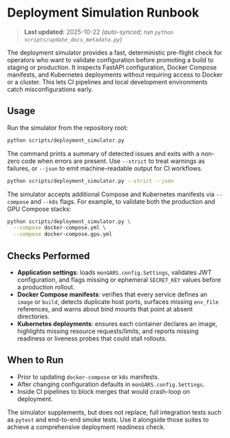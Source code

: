 # Deployment Simulation Runbook

> **Last updated:** 2025-10-22 _(auto-synced; run `python scripts/update_docs_metadata.py`)_

The deployment simulator provides a fast, deterministic pre-flight check for
operators who want to validate configuration before promoting a build to
staging or production. It inspects FastAPI configuration, Docker Compose
manifests, and Kubernetes deployments without requiring access to Docker or a
cluster. This lets CI pipelines and local development environments catch
misconfigurations early.

## Usage

Run the simulator from the repository root:

```bash
python scripts/deployment_simulator.py
```

The command prints a summary of detected issues and exits with a non-zero code
when errors are present. Use `--strict` to treat warnings as failures, or
`--json` to emit machine-readable output for CI workflows.

```bash
python scripts/deployment_simulator.py --strict --json
```

The simulator accepts additional Compose and Kubernetes manifests via
`--compose` and `--k8s` flags. For example, to validate both the production and
GPU Compose stacks:

```bash
python scripts/deployment_simulator.py \
  --compose docker-compose.yml \
  --compose docker-compose.gpu.yml
```

## Checks Performed

- **Application settings**: loads `monGARS.config.Settings`, validates JWT
  configuration, and flags missing or ephemeral `SECRET_KEY` values before a
  production rollout.
- **Docker Compose manifests**: verifies that every service defines an `image`
  or `build`, detects duplicate host ports, surfaces missing `env_file`
  references, and warns about bind mounts that point at absent directories.
- **Kubernetes deployments**: ensures each container declares an image,
  highlights missing resource requests/limits, and reports missing readiness or
  liveness probes that could stall rollouts.

## When to Run

- Prior to updating `docker-compose` or `k8s` manifests.
- After changing configuration defaults in `monGARS.config.Settings`.
- Inside CI pipelines to block merges that would crash-loop on deployment.

The simulator supplements, but does not replace, full integration tests such as
`pytest` and end-to-end smoke tests. Use it alongside those suites to achieve a
comprehensive deployment readiness check.

